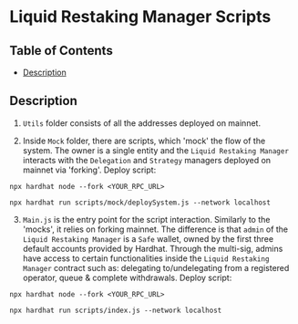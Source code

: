 # Liquid Restaking Manager Scripts

## Table of Contents

- [Description](#description)

## Description

1. `Utils` folder consists of all the addresses deployed on mainnet.

2. Inside `Mock` folder, there are scripts, which 'mock' the flow of the system. The owner is a single entity and the `Liquid Restaking Manager` interacts with the `Delegation` and `Strategy` managers deployed on mainnet via 'forking'. Deploy script:

```
npx hardhat node --fork <YOUR_RPC_URL>
```

```
npx hardhat run scripts/mock/deploySystem.js --network localhost
```

3. `Main.js` is the entry point for the script interaction. Similarly to the 'mocks', it relies on forking mainnet. The difference is that `admin` of the `Liquid Restaking Manager` is a `Safe` wallet, owned by the first three default accounts provided by Hardhat. Through the multi-sig, admins have access to certain functionalities inside the `Liquid Restaking Manager` contract such as: delegating to/undelegating from a registered operator, queue & complete withdrawals. Deploy script:

```
npx hardhat node --fork <YOUR_RPC_URL>
```

```
npx hardhat run scripts/index.js --network localhost
```
